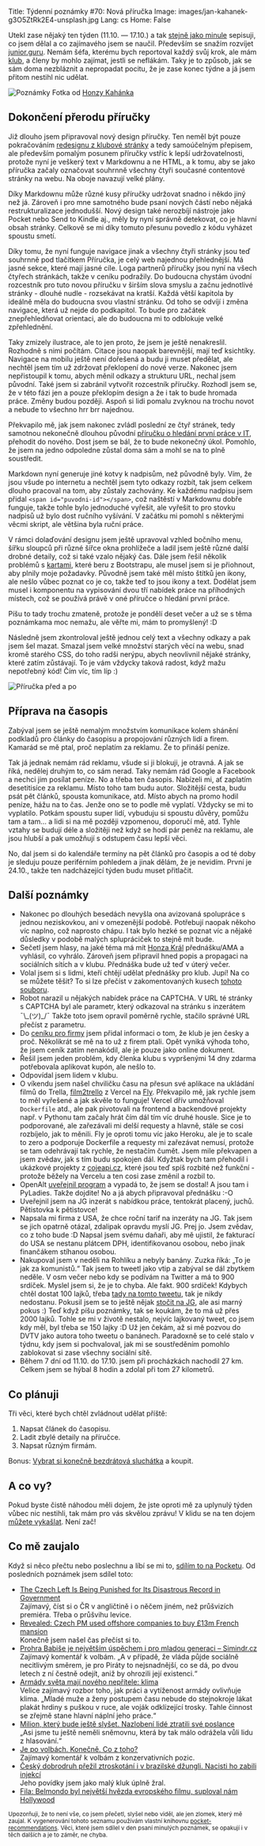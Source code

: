 Title: Týdenní poznámky #70: Nová příručka
Image: images/jan-kahanek-g3O5ZtRk2E4-unsplash.jpg
Lang: cs
Home: False


Utekl zase nějaký ten týden (11.10. — 17.10.) a tak [stejně jako minule]({filename}/2021-10-10_tydenni-poznamky-69-oprava-robota-zprovozneni-api-domluva-prednasek-a-clanku.md) sepisuji, co jsem dělal a co zajímavého jsem se naučil. Především se snažím rozvíjet [junior.guru](https://junior.guru/). Nemám šéfa, kterému bych reportoval každý svůj krok, ale mám [klub](https://junior.guru/club/), a členy by mohlo zajímat, jestli se neflákám. Taky je to způsob, jak se sám doma nezbláznit a nepropadat pocitu, že je zase konec týdne a já jsem přitom nestihl nic udělat.

![Poznámky]({static}/images/jan-kahanek-g3O5ZtRk2E4-unsplash.jpg)
Fotka od [Honzy Kahánka](https://unsplash.com/@honza_kahanek)


## Dokončení přerodu příručky

Již dlouho jsem připravoval nový design příručky. Ten neměl být pouze pokračováním [redesignu z klubové stránky](https://junior.guru/club/) a tedy samoúčelným přepisem, ale především pomalým posunem příručky vstříc k lepší udržovatelnosti, protože nyní je veškerý text v Markdownu a ne HTML, a k tomu, aby se jako příručka začaly označovat souhrnně všechny čtyři současné contentové stránky na webu. Na oboje navazují velké plány.

Díky Markdownu může různé kusy příručky udržovat snadno i někdo jiný než já. Zároveň i pro mne samotného bude psaní nových částí nebo nějaká restrukturalizace jednodušší. Nový design také nerozbíjí nástroje jako Pocket nebo Send to Kindle aj., měly by nyní správně detekovat, co je hlavní obsah stránky. Celkově se mi díky tomuto přesunu povedlo z kódu vyházet spoustu smetí.

Díky tomu, že nyní funguje navigace jinak a všechny čtyři stránky jsou teď souhrnně pod tlačítkem Příručka, je celý web najednou přehlednější. Má jasné sekce, které mají jasné cíle. Loga partnerů příručky jsou nyní na všech čtyřech stránkách, takže v ceníku podražily. Do budoucna chystám úvodní rozcestník pro tuto novou příručku v širším slova smyslu a začnu jednotlivé stránky - dlouhé nudle - rozsekávat na kratší. Každá větší kapitola by ideálně měla do budoucna svou vlastní stránku. Od toho se odvíjí i změna navigace, která už nejde do podkapitol. To bude pro začátek znepřehledňovat orientaci, ale do budoucna mi to odblokuje velké zpřehlednění.

Taky zmizely ilustrace, ale to jen proto, že jsem je ještě nenakreslil. Rozhodně s nimi počítám. Citace jsou naopak barevnější, mají teď ksichtíky. Navigace na mobilu ještě není dořešená a budu ji muset předělat, ale nechtěl jsem tím už zdržovat překlopení do nové verze. Nakonec jsem nepřistoupil k tomu, abych měnil odkazy a strukturu URL, nechal jsem původní. Také jsem si zabránil vytvořit rozcestník příručky. Rozhodl jsem se, že v této fázi jen a pouze překlopím design a že i tak to bude hromada práce. Změny budou později. Aspoň si lidi pomalu zvyknou na trochu novot a nebude to všechno hrr brr najednou.

Překvapilo mě, jak jsem nakonec zvládl poslední ze čtyř stránek, tedy samotnou nekonečně dlouhou původní [příručku o hledání první práce v IT](https://junior.guru/candidate-handbook/), přehodit do nového. Dost jsem se bál, že to bude nekonečný úkol. Pomohlo, že jsem na jedno odpoledne zůstal doma sám a mohl se na to plně soustředit.

Markdown nyní generuje jiné kotvy k nadpisům, než původně byly. Vím, že jsou všude po internetu a nechtěl jsem tyto odkazy rozbít, tak jsem celkem dlouho pracoval na tom, aby zůstaly zachovány. Ke každému nadpisu jsem přidal `<span id="puvodni-id"></span>`, což naštěstí v Markdownu dobře funguje, takže tohle bylo jednoduché vyřešit, ale vyřešit to pro stovku nadpisů už bylo dost ručního vyšívání. V začátku mi pomohl s některými věcmi skript, ale většina byla ruční práce.

V rámci dolaďování designu jsem ještě upravoval vzhled bočního menu, šířku sloupců při různé šířce okna prohlížeče a ladil jsem ještě různé další drobné detaily, což si také vzalo nějaký čas. Dále jsem řešil několik problémů s [kartami](https://www.designui.cz/lekce/kartove-komponenty-v-ui), které beru z Bootstrapu, ale musel jsem si je přiohnout, aby plnily moje požadavky. Původně jsem také měl místo štítků jen ikony, ale nešlo vůbec poznat co je co, takže teď to jsou ikony a text. Dodělat jsem musel i komponentu na vypisování dvou tří nabídek práce na příhodných místech, což se používá právě v oné příručce o hledání první práce.

Píšu to tady trochu zmateně, protože je pondělí deset večer a už se s těma poznámkama moc nemažu, ale věřte mi, mám to promyšlený! :D

Následně jsem zkontroloval ještě jednou celý text a všechny odkazy a pak jsem šel mazat. Smazal jsem velké množství starých věcí na webu, snad kromě starého CSS, do toho radši nerýpu, abych neovlivnil nějaké stránky, které zatím zůstávají. To je vám vždycky taková radost, když mažu nepotřebný kód! Čím víc, tím líp :)

![Příručka před a po]({static}/images/prirucka-pred-po.png)


## Příprava na časopis

Zabýval jsem se ještě nemalým množstvím komunikace kolem shánění podkladů pro články do časopisu a propojování různých lidí a firem. Kamarád se mě ptal, proč neplatím za reklamu. Že to přináší peníze.

Tak já jednak nemám rád reklamu, všude si ji blokuji, je otravná. A jak se říká, nedělej druhým to, co sám nerad. Taky nemám rád Google a Facebook a nechci jim posílat peníze. No a třeba ten časopis. Nabízeli mi, ať zaplatím desetitisíce za reklamu. Místo toho tam budu autor. Složitější cesta, budu psát pět článků, spousta komunikace, atd. Místo abych na promo hodil peníze, hážu na to čas. Jenže ono se to podle mě vyplatí. Vždycky se mi to vyplatilo. Potkám spoustu super lidí, vybuduju si spoustu důvěry, pomůžu tam a tam… a lidi si na mě později vzpomenou, doporučí mě, atd. Tyhle vztahy se budují déle a složitěji než když se hodí pár peněz na reklamu, ale jsou hlubší a pak umožňují s odstupem času lepší věci.

No, dal jsem si do kalendáře termíny na pět článků pro časopis a od té doby je sleduju pouze periférním pohledem a jinak dělám, že je nevidím. První je 24.10., takže ten nadcházející týden budu muset přitlačit.


## Další poznámky

- Nakonec po dlouhých besedách nevyšla ona avizovaná spolupráce s jednou neziskovkou, ani v omezenější podobě. Potřebují naopak někoho víc naplno, což naprosto chápu. I tak bylo hezké se poznat víc a nějaké důsledky v podobě malých splupráciček to stejně mít bude.
- Sečetl jsem hlasy, na jaké téma má mít [Honza Král](https://twitter.com/honzakral) přednášku/AMA a vyhlásil, co vyhrálo. Zároveň jsem připravil hned popis a propagaci na sociálních sítích a v klubu. Přednáška bude už teď v úterý večer.
- Volal jsem si s lidmi, kteří chtějí udělat přednášky pro klub. Jupí! Na co se můžete těšit? To si lze přečíst v zakomentovaných kusech [tohoto souboru](https://github.com/honzajavorek/junior.guru/blob/main/juniorguru/data/events.yml).
- Robot narazil u nějakých nabídek práce na CAPTCHA. V URL té stránky s CAPTCHA byl ale parametr, který odkazoval na stránku s inzerátem ¯\\\_(ツ)\_/¯ Takže toto jsem opravil poměrně rychle, stačilo správné URL přečíst z parametru.
- Do [ceníku pro firmy](https://docs.google.com/document/d/1keFyO5aavfaNfJkKlyYha4B-UbdnMja6AhprS_76E7c/) jsem přidal informaci o tom, že klub je jen česky a proč. Několikrát se mě na to už z firem ptali. Opět vyniká výhoda toho, že jsem ceník zatím nenakódil, ale je pouze jako online dokument.
- Řešil jsem jeden problém, kdy členka klubu s vypršenými 14 dny zdarma potřebovala aplikovat kupón, ale nešlo to.
- Odpovídal jsem lidem v klubu.
- O víkendu jsem našel chviličku času na přesun své aplikace na ukládání filmů do Trella, [film2trello](https://github.com/honzajavorek/film2trello) z Vercel na [Fly](https://fly.io/). Překvapilo mě, jak rychle jsem to měl vyřešené a jak skvěle to funguje! Vercel dřív umožňoval `Dockerfile` atd., ale pak pivotovali na frontend a backendové projekty např. v Pythonu tam začaly hrát čím dál tím víc druhé housle. Sice je to podporované, ale zařezávali mi delší requesty a hlavně, stále se cosi rozbíjelo, jak to měnili. Fly je oproti tomu víc jako Heroku, ale je to scale to zero a podporuje Dockerfile a requesty mi zařezávat nemusí, protože se tam odehrávají tak rychle, že nestačím čumět. Jsem mile překvapen a jsem zvědav, jak s tím budu spokojen dál. Kdyžtak bych tam přehodil i ukázkové projekty z [cojeapi.cz](https://cojeapi.cz/), které jsou teď spíš rozbité než funkční - protože běžely na Vercelu a ten cosi zase změnil a rozbil to.
- OpenAlt [uveřejnil program](https://www.openalt.cz/2021/program.php) a vypadá to, že jsem se dostal! A jsou tam i PyLadies. Takže dojdite! No a já abych připravoval přednášku :-O
- Uveřejnil jsem na JG inzerát s nabídkou práce, tentokrát placený, juchů. Pětistovka k pětistovce!
- Napsala mi firma z USA, že chce roční tarif na inzeráty na JG. Tak jsem se jich opatrně otázal, zdalipak opravdu myslí JG. Prej jo. Jsem zvědav, co z toho bude :D Napsal jsem svému daňaři, aby mě ujistil, že fakturací do USA se nestanu plátcem DPH, identifikovanou osobou, nebo jinak finančákem stíhanou osobou.
- Nakupoval jsem v neděli na Rohlíku a nebyly banány. Zuzka říká: „To je jak za komunistů.“ Tak jsem to tweetl jako vtip a zabýval se dál zbytkem neděle. V osm večer nebo kdy se podívám na Twitter a má to 900 srdíček. Myslel jsem si, že je to chyba. Ale fakt. 900 srdíček! Kdybych chtěl dostat 100 lajků, třeba [tady na tomto tweetu](https://twitter.com/honzajavorek/status/1430187105246973957), tak je nikdy nedostanu. Pokusil jsem se to ještě nějak [stočit na JG](https://twitter.com/honzajavorek/status/1449820481809440770), ale asi marný pokus :) Teď když píšu poznámky, tak se koukám, že to má už přes 2000 lajků. Tohle se mi v životě nestalo, nejvíc lajkovaný tweet, co jsem kdy měl, byl třeba se 150 lajky :D Už jen čekám, až si mě pozvou do DVTV jako autora toho tweetu o banánech. Paradoxně se to celé stalo v týdnu, kdy jsem si pochvaloval, jak mi se soustředěním pomohlo zablokovat si zase všechny sociální sítě.
- Během 7 dní od 11.10. do 17.10. jsem při procházkách nachodil 27 km. Celkem jsem se hýbal 8 hodin a zdolal při tom 27 kilometrů.


## Co plánuji

Tři věci, které bych chtěl zvládnout udělat příště:

1. Napsat článek do časopisu.
2. Ladit zbylé detaily na příručce.
3. Napsat různým firmám.

Bonus: [Vybrat si konečně bezdrátová sluchátka](https://www.facebook.com/honzajavorek/posts/10159276712692707) a koupit.


## A co vy?

Pokud byste čistě náhodou měli dojem, že jste oproti mě za uplynulý týden vůbec nic nestihli, tak mám pro vás skvělou zprávu! V klidu se na ten dojem [můžete vykašlat]({filename}/2020-06-04_neni-to-zavod.md). Není zač!


## Co mě zaujalo

Když si něco přečtu nebo poslechnu a líbí se mi to, [sdílím to na Pocketu](https://getpocket.com/@honzajavorek). Od posledních poznámek jsem sdílel toto:

- [The Czech Left Is Being Punished for Its Disastrous Record in Government](https://getpocket.com/redirect?&url=https%3A%2F%2Fjacobinmag.com%2F2021%2F10%2Fczech-republic-andrej-babis-social-democrats-communists-ano-election%2F&h=959ae4b5a94449f1d9821dd3a090006307ddb74eaf6941bed1cb8e6caf4699e2)<br>Zajímavý, číst si o ČR v angličtině i o něčem jiném, než průšvizích premiéra. Třeba o průšvihu levice.
- [Revealed: Czech PM used offshore companies to buy £13m French mansion](https://getpocket.com/redirect?&url=https%3A%2F%2Fwww.theguardian.com%2Fnews%2F2021%2Foct%2F03%2Frevealed-czech-pm-used-offshore-companies-to-buy-13m-french-mansion&h=54a24567f8f177236e7ddc9140c61793689536a5b5eb754a7b03ad006cd961f0)<br>Konečně jsem našel čas přečíst si to.
- [Prohra Babiše je největším úspěchem i pro mladou generaci – Simindr.cz](https://getpocket.com/redirect?&url=https%3A%2F%2Fwww.simindr.cz%2Fprohra-babise-je-nejvetsim-uspechem-i-pro-mladou-generaci%2F&h=8f5a0623304f6592fdce6f3d7866b5e7f3e6426a3a154346a965463bb626d536)<br>Zajímavý komentář k volbám. „A v případě, že vláda půjde sociálně necitlivým směrem, je pro Piráty to nejsnadnější, co se dá, po dvou letech z ní čestně odejít, aniž by ohrozili její existenci.“
- [Armády světa mají nového nepřítele: klima](https://getpocket.com/redirect?&url=https%3A%2F%2Fwww.voxpot.cz%2Farmady-sveta-maji-noveho-nepritele-klima%2F&h=71a0713df7ab0272e5599abf71b2cfe18a97c4b975374a8aa6fe3e189652ee43)<br>Velice zajímavý rozbor toho, jak práci a vytíženost armády ovlivňuje klima. „Mladé muže a ženy postupem času nebude do stejnokroje lákat plakát hrdiny s puškou v ruce, ale voják odklízející trosky. Tahle činnost se zřejmě stane hlavní náplní jeho práce.“
- [Milion, který bude ještě slyšet. Nazlobení lidé ztratili své poslance](https://getpocket.com/redirect?&url=https%3A%2F%2Fnazory.aktualne.cz%2Fkomentare%2Fmilion-ktery-bude-jeste-slyset-nemaji-sve-poslance-a-zlobi-s%2Fr%7Eb31c502029da11ec9106ac1f6b220ee8%2F&h=42c2af030bdad43458a17ceb0f24b06f53d519f048a65e3db5de0042360a0f30)<br>„Asi jsme tu ještě neměli sněmovnu, která by tak málo odrážela vůli lidu z hlasování.“
- [Je po volbách. Konečně. Co z toho?](https://getpocket.com/redirect?&url=https%3A%2F%2Fwww.konzervativninoviny.cz%2Fje-po-volbach-konecne-co-z-toho%2F&h=8f91ea2b9252b6272f8215b79812417774c1502ab14d7d0363ba6f2f354c5431)<br>Zajímavý komentář k volbám z konzervativních pozic.
- [Český dobrodruh přežil ztroskotání i v brazilské džungli. Nacisti ho zabili injekcí](https://getpocket.com/redirect?&url=https%3A%2F%2Fzpravy.aktualne.cz%2Fdomaci%2Fdobrodruh-a-spisovatel-otakar-batlicka-byl-jednim-z-mnoha-vy%2Fr%7E5dd8b1e4250211eca7d3ac1f6b220ee8%2F&h=a45c8416811744bcc99dcbd5eaef2d5887cfb92b256d3a8a70d21a0b1565f751)<br>Jeho povídky jsem jako malý kluk úplně žral.
- [Fila: Belmondo byl největší hvězda evropského filmu, suploval nám Hollywood](https://getpocket.com/redirect?&url=https%3A%2F%2Fmagazin.aktualne.cz%2Fkultura%2Ffilm%2Ffila-belmondo-byl-nejvetsi-hvezda-evropskeho-filmu%2Fr%7E879efe640fdd11ec98380cc47ab5f122%2F&h=8b7bb2695987e292bf1996eb1ff59d6b728ea6956afa8a1c9f390184e4db2e64)

<small>Upozorňuji, že to není vše, co jsem přečetl, slyšel nebo viděl, ale jen zlomek, který mě zaujal. K vygenerování tohoto seznamu používám vlastní knihovnu <a href="https://pypi.org/project/pocket-recommendations/">pocket-recommendations</a>. Věci, které jsem sdílel v den psaní minulých poznámek, se opakují i v těch dalších a je to záměr, ne chyba.</small>
